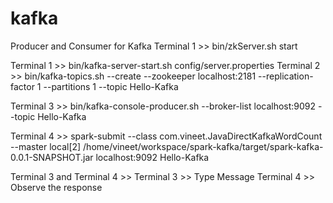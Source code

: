 # kafka
Producer and Consumer for Kafka
Terminal 1 >> bin/zkServer.sh start

Terminal 1 >> bin/kafka-server-start.sh config/server.properties
Terminal 2 >> bin/kafka-topics.sh --create --zookeeper localhost:2181 --replication-factor 1 --partitions 1 --topic Hello-Kafka

Terminal 3 >> bin/kafka-console-producer.sh --broker-list localhost:9092 --topic Hello-Kafka


Terminal 4 >> spark-submit --class com.vineet.JavaDirectKafkaWordCount --master local[2] /home/vineet/workspace/spark-kafka/target/spark-kafka-0.0.1-SNAPSHOT.jar localhost:9092 Hello-Kafka


Terminal 3 and Terminal 4 >>
Terminal 3 >> Type Message
Terminal 4 >> Observe the response

